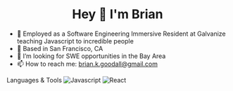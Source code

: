 <h1 align='center'>Hey 👋 I'm Brian</h1>

<ul>
  <li>🏢 Employed as a Software Engineering Immersive Resident at Galvanize teaching Javascript to incredible people</li>
  <li>📍 Based in San Francisco, CA</li>
  <li>🤔 I’m looking for SWE opportunities in the Bay Area</li>
  <li>📫 How to reach me: <a href="brian.k.goodall@gmail.com">brian.k.goodall@gmail.com</a></li>
</ul>
Languages & Tools

<img src="https://camo.githubusercontent.com/54594146796f3ae2f8800c01108cec243a40064e093cc8cd3e06594125e32989/68747470733a2f2f696d672e736869656c64732e696f2f62616467652f4a6176615363726970742532302d2532333332333333302e7376673f267374796c653d666c61742d737175617265266c6f676f3d6a617661736372697074266c6f676f436f6c6f723d253233463744463145" alt="Javascript">

<img src="https://camo.githubusercontent.com/69b5bb56a79bd7f32a5ae1480b98f6e3894bfc213ea9175c5654041ee700f77c/68747470733a2f2f696d672e736869656c64732e696f2f62616467652f52656163742532302d2532333230323332612e7376673f267374796c653d666c61742d737175617265266c6f676f3d7265616374266c6f676f436f6c6f723d253233363144414642" alt="React">

<!--
**begoodall/begoodall** is a ✨ _special_ ✨ repository because its `README.md` (this file) appears on your GitHub profile.

Here are some ideas to get you started:

- 🔭 I’m currently working on ...
- 🌱 I’m currently learning ...
- 👯 I’m looking to collaborate on ...
- 🤔 I’m looking for help with ...
- 💬 Ask me about ...
- 📫 How to reach me: ...
- 😄 Pronouns: ...
- ⚡ Fun fact: ...
-->
